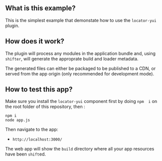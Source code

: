 What is this example?
---------------------

This is the simplest example that demonstate how to use the `locator-yui` plugin.

How does it work?
-----------------

The plugin will process any modules in the application bundle and, using
`shifter`, will generate the approprate build and loader metadata.

The generated files can either be packaged to be published to a CDN, or served
from the app origin (only recommended for development mode).

How to test this app?
---------------------

Make sure you install the `locator-yui` component first by doing `npm  i` 
on the root folder of this repository, then :

```
npm i
node app.js
```

Then navigate to the app:

* `http://localhost:3000/`

The web app will show the `build` directory where all your app resources have
been `shift`ed.


